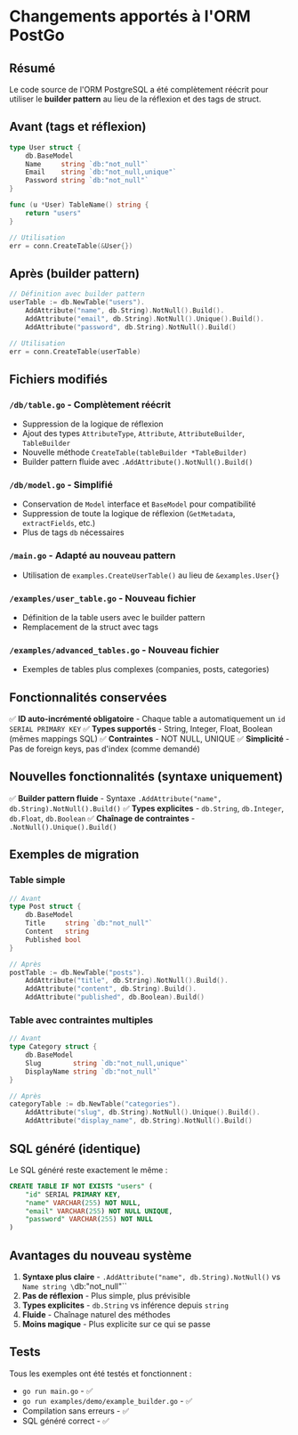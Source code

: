 # Changements apportés à l'ORM PostGo

## Résumé

Le code source de l'ORM PostgreSQL a été complètement réécrit pour utiliser le **builder pattern** au lieu de la réflexion et des tags de struct.

## Avant (tags et réflexion)

```go
type User struct {
    db.BaseModel
    Name     string `db:"not_null"`
    Email    string `db:"not_null,unique"`
    Password string `db:"not_null"`
}

func (u *User) TableName() string {
    return "users"
}

// Utilisation
err = conn.CreateTable(&User{})
```

## Après (builder pattern)

```go
// Définition avec builder pattern
userTable := db.NewTable("users").
    AddAttribute("name", db.String).NotNull().Build().
    AddAttribute("email", db.String).NotNull().Unique().Build().
    AddAttribute("password", db.String).NotNull().Build()

// Utilisation
err = conn.CreateTable(userTable)
```

## Fichiers modifiés

### `/db/table.go` - Complètement réécrit

- Suppression de la logique de réflexion
- Ajout des types `AttributeType`, `Attribute`, `AttributeBuilder`, `TableBuilder`
- Nouvelle méthode `CreateTable(tableBuilder *TableBuilder)`
- Builder pattern fluide avec `.AddAttribute().NotNull().Build()`

### `/db/model.go` - Simplifié

- Conservation de `Model` interface et `BaseModel` pour compatibilité
- Suppression de toute la logique de réflexion (`GetMetadata`, `extractFields`, etc.)
- Plus de tags `db` nécessaires

### `/main.go` - Adapté au nouveau pattern

- Utilisation de `examples.CreateUserTable()` au lieu de `&examples.User{}`

### `/examples/user_table.go` - Nouveau fichier

- Définition de la table users avec le builder pattern
- Remplacement de la struct avec tags

### `/examples/advanced_tables.go` - Nouveau fichier

- Exemples de tables plus complexes (companies, posts, categories)

## Fonctionnalités conservées

✅ **ID auto-incrémenté obligatoire** - Chaque table a automatiquement un `id SERIAL PRIMARY KEY`
✅ **Types supportés** - String, Integer, Float, Boolean (mêmes mappings SQL)
✅ **Contraintes** - NOT NULL, UNIQUE
✅ **Simplicité** - Pas de foreign keys, pas d'index (comme demandé)

## Nouvelles fonctionnalités (syntaxe uniquement)

✅ **Builder pattern fluide** - Syntaxe `.AddAttribute("name", db.String).NotNull().Build()`
✅ **Types explicites** - `db.String`, `db.Integer`, `db.Float`, `db.Boolean`
✅ **Chaînage de contraintes** - `.NotNull().Unique().Build()`

## Exemples de migration

### Table simple

```go
// Avant
type Post struct {
    db.BaseModel
    Title     string `db:"not_null"`
    Content   string
    Published bool
}

// Après
postTable := db.NewTable("posts").
    AddAttribute("title", db.String).NotNull().Build().
    AddAttribute("content", db.String).Build().
    AddAttribute("published", db.Boolean).Build()
```

### Table avec contraintes multiples

```go
// Avant
type Category struct {
    db.BaseModel
    Slug        string `db:"not_null,unique"`
    DisplayName string `db:"not_null"`
}

// Après
categoryTable := db.NewTable("categories").
    AddAttribute("slug", db.String).NotNull().Unique().Build().
    AddAttribute("display_name", db.String).NotNull().Build()
```

## SQL généré (identique)

Le SQL généré reste exactement le même :

```sql
CREATE TABLE IF NOT EXISTS "users" (
    "id" SERIAL PRIMARY KEY,
    "name" VARCHAR(255) NOT NULL,
    "email" VARCHAR(255) NOT NULL UNIQUE,
    "password" VARCHAR(255) NOT NULL
)
```

## Avantages du nouveau système

1. **Syntaxe plus claire** - `.AddAttribute("name", db.String).NotNull()` vs `Name string \`db:"not_null"\``
2. **Pas de réflexion** - Plus simple, plus prévisible
3. **Types explicites** - `db.String` vs inférence depuis `string`
4. **Fluide** - Chaînage naturel des méthodes
5. **Moins magique** - Plus explicite sur ce qui se passe

## Tests

Tous les exemples ont été testés et fonctionnent :

- `go run main.go` - ✅
- `go run examples/demo/example_builder.go` - ✅
- Compilation sans erreurs - ✅
- SQL généré correct - ✅
